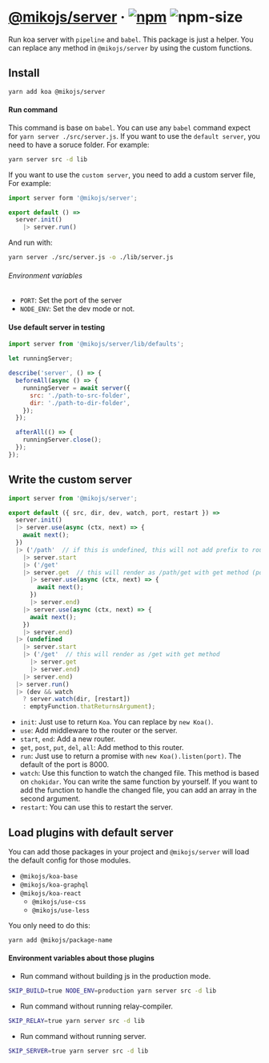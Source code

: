 # [@mikojs/server][website] · <!-- badges.start -->[![npm][npm-image]][npm-link] ![npm-size][npm-size-image]

[npm-image]: https://img.shields.io/npm/v/@mikojs/server.svg
[npm-link]: https://www.npmjs.com/package/@mikojs/server
[npm-size-image]: https://img.shields.io/bundlephobia/minzip/@mikojs/server.svg

<!-- badges.end -->

[website]: https://mikojs.github.io/core/server

Run koa server with `pipeline` and `babel`. This package is just a helper. You can replace any method in `@mikojs/server` by using the custom functions.

## Install

```sh
yarn add koa @mikojs/server
```

#### Run command

This command is base on `babel`. You can use any `babel` command expect for `yarn server ./src/server.js`.
If you want to use the `default server`, you need to have a soruce folder. For example:

```sh
yarn server src -d lib
```

If you want to use the `custom server`, you need to add a custom server file, For example:

```js
import server form '@mikojs/server';

export default () =>
  server.init()
    |> server.run()
```

And run with:

```sh
yarn server ./src/server.js -o ./lib/server.js
```

###### Environment variables

- `PORT`: Set the port of the server
- `NODE_ENV`: Set the dev mode or not.

#### Use default server in testing

```js
import server from '@mikojs/server/lib/defaults';

let runningServer;

describe('server', () => {
  beforeAll(async () => {
    runningServer = await server({
      src: './path-to-src-folder',
      dir: './path-to-dir-folder',
    });
  });

  afterAll(() => {
    runningServer.close();
  });
});
```

## Write the custom server

```js
import server from '@mikojs/server';

export default ({ src, dir, dev, watch, port, restart }) =>
  server.init()
  |> server.use(async (ctx, next) => {
    await next();
  })
  |> ('/path'  // if this is undefined, this will not add prefix to router
    |> server.start
    |> ('/get'
    |> server.get  // this will render as /path/get with get method (post, put, del, all)
      |> server.use(async (ctx, next) => {
        await next();
      })
      |> server.end)
    |> server.use(async (ctx, next) => {
      await next();
    })
    |> server.end)
  |> (undefined
    |> server.start
    |> ('/get'  // this will render as /get with get method
      |> server.get
      |> server.end)
    |> server.end)
  |> server.run()
  |> (dev && watch
    ? server.watch(dir, [restart])
    : emptyFunction.thatReturnsArgument);
```

- `init`: Just use to return `Koa`. You can replace by `new Koa()`.
- `use`: Add middleware to the router or the server.
- `start`, `end`: Add a new router.
- `get`, `post`, `put`, `del`, `all`: Add method to this router.
- `run`: Just use to return a promise with `new Koa().listen(port)`. The default of the port is 8000.
- `watch`: Use this function to watch the changed file. This method is based on `chokidar`. You can write the same function by yourself. If you want to add the function to handle the changed file, you can add an array in the second argument.
- `restart`: You can use this to restart the server.

## Load plugins with default server

You can add those packages in your project and `@mikojs/server` will load the default config for those modules.

- `@mikojs/koa-base`
- `@mikojs/koa-graphql`
- `@mikojs/koa-react`
  - `@mikojs/use-css`
  - `@mikojs/use-less`

You only need to do this:

```sh
yarn add @mikojs/package-name
```

#### Environment variables about those plugins

- Run command without building js in the production mode.

```sh
SKIP_BUILD=true NODE_ENV=production yarn server src -d lib
```

- Run command without running relay-compiler.

```sh
SKIP_RELAY=true yarn server src -d lib
```

- Run command without running server.

```sh
SKIP_SERVER=true yarn server src -d lib
```
